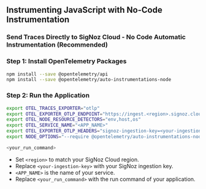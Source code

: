 ## Instrumenting JavaScript with No-Code Instrumentation

### Send Traces Directly to SigNoz Cloud - No Code Automatic Instrumentation (Recommended)

### Step 1: Install OpenTelemetry Packages
```sh
npm install --save @opentelemetry/api
npm install --save @opentelemetry/auto-instrumentations-node
```

### Step 2: Run the Application
```sh
export OTEL_TRACES_EXPORTER="otlp"
export OTEL_EXPORTER_OTLP_ENDPOINT="https://ingest.<region>.signoz.cloud:443"
export OTEL_NODE_RESOURCE_DETECTORS="env,host,os"
export OTEL_SERVICE_NAME="<APP_NAME>"
export OTEL_EXPORTER_OTLP_HEADERS="signoz-ingestion-key=<your-ingestion-key>"
export NODE_OPTIONS="--require @opentelemetry/auto-instrumentations-node/register"

<your_run_command>
```

- Set `<region>` to match your SigNoz Cloud region.
- Replace `<your-ingestion-key>` with your SigNoz ingestion key.
- `<APP_NAME>` is the name of your service.
- Replace `<your_run_command>` with the run command of your application.
